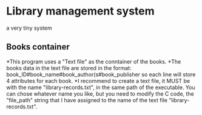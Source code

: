 # Library management system 
a very tiny system

## Books container 
*This program uses a "Text file" as the conntainer of the books.
*The books data in the text file are stored in the format:
        book_ID#book_name#book_author(s#book_publisher so each line will store 4 attributes for each book.
*I recommend to create a text file, it MUST be with the name "library-records.txt", in the same path of the executable. 
You can chose whatever name you like, 
but you need to modify the C code, the "file_path" string that I have assigned to the name of the text file "library-records.txt".
